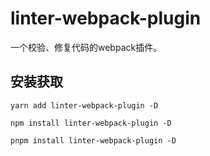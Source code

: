 # linter-webpack-plugin

一个校验、修复代码的webpack插件。

## 安装获取

```shell
yarn add linter-webpack-plugin -D

npm install linter-webpack-plugin -D

pnpm install linter-webpack-plugin -D
```
